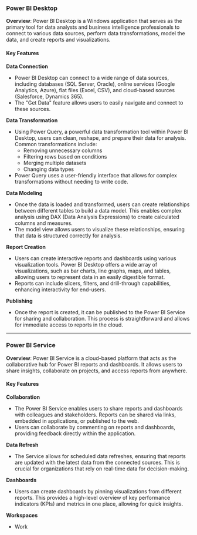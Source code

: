 ### Power BI Desktop

**Overview**: Power BI Desktop is a Windows application that serves as the primary tool for data analysts and business intelligence professionals to connect to various data sources, perform data transformations, model the data, and create reports and visualizations.

#### Key Features

**Data Connection**
- Power BI Desktop can connect to a wide range of data sources, including databases (SQL Server, Oracle), online services (Google Analytics, Azure), flat files (Excel, CSV), and cloud-based sources (Salesforce, Dynamics 365).
- The "Get Data" feature allows users to easily navigate and connect to these sources.

**Data Transformation**
- Using Power Query, a powerful data transformation tool within Power BI Desktop, users can clean, reshape, and prepare their data for analysis. Common transformations include:
  - Removing unnecessary columns
  - Filtering rows based on conditions
  - Merging multiple datasets
  - Changing data types
- Power Query uses a user-friendly interface that allows for complex transformations without needing to write code.

**Data Modeling**
- Once the data is loaded and transformed, users can create relationships between different tables to build a data model. This enables complex analysis using DAX (Data Analysis Expressions) to create calculated columns and measures.
- The model view allows users to visualize these relationships, ensuring that data is structured correctly for analysis.

**Report Creation**
- Users can create interactive reports and dashboards using various visualization tools. Power BI Desktop offers a wide array of visualizations, such as bar charts, line graphs, maps, and tables, allowing users to represent data in an easily digestible format.
- Reports can include slicers, filters, and drill-through capabilities, enhancing interactivity for end-users.

**Publishing**
- Once the report is created, it can be published to the Power BI Service for sharing and collaboration. This process is straightforward and allows for immediate access to reports in the cloud.

---

### Power BI Service

**Overview**: Power BI Service is a cloud-based platform that acts as the collaborative hub for Power BI reports and dashboards. It allows users to share insights, collaborate on projects, and access reports from anywhere.

#### Key Features

**Collaboration**
- The Power BI Service enables users to share reports and dashboards with colleagues and stakeholders. Reports can be shared via links, embedded in applications, or published to the web.
- Users can collaborate by commenting on reports and dashboards, providing feedback directly within the application.

**Data Refresh**
- The Service allows for scheduled data refreshes, ensuring that reports are updated with the latest data from the connected sources. This is crucial for organizations that rely on real-time data for decision-making.

**Dashboards**
- Users can create dashboards by pinning visualizations from different reports. This provides a high-level overview of key performance indicators (KPIs) and metrics in one place, allowing for quick insights.

**Workspaces**
- Work
